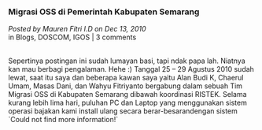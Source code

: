 ### **Migrasi OSS di Pemerintah Kabupaten Semarang**
_Posted by Mauren Fitri I.D on Dec 13, 2010_
<br>
in Blogs, DOSCOM, IGOS | 3 comments

<br>
Sepertinya postingan ini sudah lumayan basi, tapi ndak papa lah. Niatnya kan mau berbagi pengalaman. Hehe :) Tanggal 25 – 29 Agustus 2010 sudah lewat, saat itu saya dan beberapa kawan saya yaitu Alan Budi K, Chaerul Umam, Masas Dani, dan Wahyu Fitriyanto bergabung dalam sebuah Tim Migrasi OSS di Kabupaten Semarang dibawah koordinasi RISTEK. Selama kurang lebih lima hari, puluhan PC dan Laptop yang menggunakan sistem operasi bajakan kami install ulang secara berar-besarandengan sistem `Could not find more information!`
